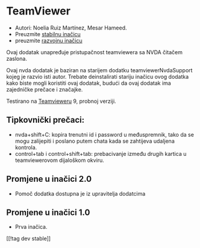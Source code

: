 # TeamViewer #

*	Autori: Noelia Ruiz Martínez, Mesar Hameed.
*	Preuzmite [stabilnu inačicu][1]
*	preuzmite [razvojnu inačicu][2]

Ovaj dodatak unapređuje pristupačnost teamviewera sa NVDA čitačem zaslona.

Ovaj nvda dodatak je baziran na starijem dodatku teamviewerNvdaSupport kojeg
je razvio isti autor. Trebate deinstalirati stariju inačicu ovog dodatka
kako biste mogli koristiti ovaj dodatak, budući da ovaj dodatak ima
zajedničke prečace i značajke.

Testirano na [Teamvieweru][3] 9, probnoj verziji.

## Tipkovnički prečaci: ##

*	nvda+shift+C: kopira trenutni id i password u međuspremnik, tako da se
  mogu zalijepiti i poslano putem chata kada se zahtijeva udaljena kontrola.
*	control+tab i control+shift+tab: prebacivanje između drugih kartica u
  teamviewerovom dijaloškom okviru.

## Promjene u inačici 2.0 ##
*	 Pomoč dodatka dostupna je iz upravitelja dodatcima

## Promjene u inačici 1.0 ##
*	 Prva inačica.

[[!tag dev stable]]

[1]: http://addons.nvda-project.org/files/get.php?file=tv

[2]: http://addons.nvda-project.org/files/get.php?file=tv-dev

[3]: http://www.teamviewer.com
